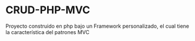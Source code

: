 # CRUD-PHP-MVC
Proyecto construido en php bajo un Framework personalizado, el cual tiene la característica  del patrones MVC
